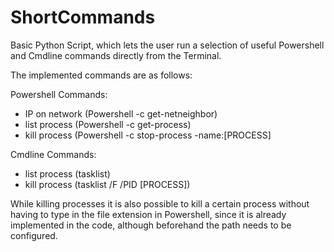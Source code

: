 # ShortCommands
Basic Python Script, which lets the user run a selection of useful Powershell and Cmdline commands directly from the Terminal.

The implemented commands are as follows:

Powershell Commands:

- IP on network (Powershell -c get-netneighbor)
- list process (Powershell -c get-process)
- kill process (Powershell -c stop-process -name:[PROCESS]

Cmdline Commands:

- list process (tasklist)
- kill process (tasklist /F /PID [PROCESS])

While killing processes it is also possible to kill a certain process without having to type in the file extension in Powershell, since it is already implemented in the code, although beforehand the path needs to be configured.
